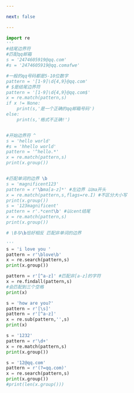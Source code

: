 ```yaml
---

next: false

---
```




<BlogInfo id="759" title="7.边界字符的使用" author="白日梦想猿" pv=0 read_times=0 pre_cost_time="0分53秒" category="正则表达式" tag_list="['正则表达式']" create_time="2020.05.28 13:38:58" update_time="2020.05.29 12:58:31" />

```python
import re
'''
#结尾边界符
#匹配qq邮箱
s = '2474605919@qq.com'
#s = '2474605919@qq.comafwe'

#一般的qq号码都是5-10位数字
pattern = '[1-9]\d{4,9}@qq.com'
# $是结尾边界符
pattern = '[1-9]\d{4,9}@qq.com$'
x = re.match(pattern,s)
if x != None:
    print(s,'是一个正确的qq邮箱号码')
else:
    print(s,'格式不正确!')


#开始边界符 ^
s = 'hello world'
#s = 'hhello world'
pattern = '^hello.*'
x = re.match(pattern,s)
print(x.group())


#匹配单词的边界 \b
s = 'magnificent123'
pattern = r'\bma[a-z]*' #左边界 以ma开头
x = re.match(pattern,s,flags=re.I) #不区分大小写
print(x.group())
s = '123magnificent'
pattern = r'.*cent\b' #以cent结尾
x = re.match(pattern,s)
print(x.group())

# \B与\b恰好相反 匹配非单词的边界

'''
s = 'i love you '
pattern = r'\blove\b'
x = re.search(pattern,s)
print(x.group())

pattern = r'[^a-z]' #匹配非[a-z]的字符
x = re.findall(pattern,s)
#会匹配到三个空格
print(x)

s = 'how are you?'
pattern = r'[\s]'
pattern = r'[^a-z]'
x = re.sub(pattern,'',s)
print(x)

s = '1232'
pattern = r'\d+'
x = re.match(pattern,s)
print(x.group())

s = '12@qq.com'
pattern = r'(?=qq.com)'
x = re.search(pattern,s)
print(x.group())
#print(len(x.group()))







```



<ActionBox />
